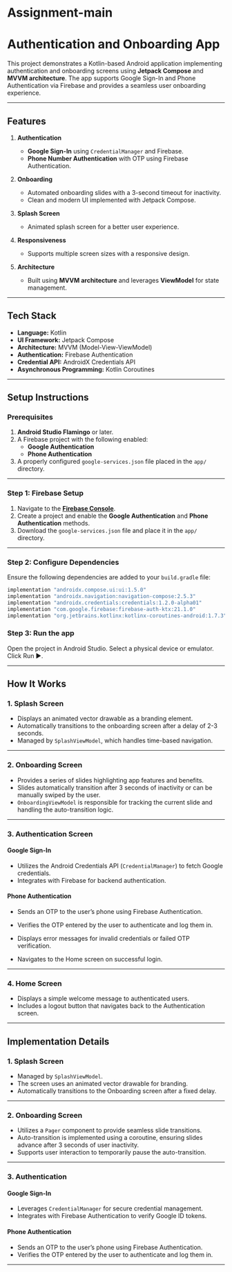 # Assignment-main

# **Authentication and Onboarding App**

This project demonstrates a Kotlin-based Android application implementing authentication and onboarding screens using **Jetpack Compose** and **MVVM architecture**. The app supports Google Sign-In and Phone Authentication via Firebase and provides a seamless user onboarding experience.

---

## **Features**

1. **Authentication**
   - **Google Sign-In** using `CredentialManager` and Firebase.
   - **Phone Number Authentication** with OTP using Firebase Authentication.

2. **Onboarding**
   - Automated onboarding slides with a 3-second timeout for inactivity.
   - Clean and modern UI implemented with Jetpack Compose.

3. **Splash Screen**
   - Animated splash screen for a better user experience.

4. **Responsiveness**
   - Supports multiple screen sizes with a responsive design.

5. **Architecture**
   - Built using **MVVM architecture** and leverages **ViewModel** for state management.

---

## **Tech Stack**

- **Language:** Kotlin  
- **UI Framework:** Jetpack Compose  
- **Architecture:** MVVM (Model-View-ViewModel)  
- **Authentication:** Firebase Authentication  
- **Credential API:** AndroidX Credentials API  
- **Asynchronous Programming:** Kotlin Coroutines  

---

## **Setup Instructions**

### **Prerequisites**

1. **Android Studio Flamingo** or later.  
2. A Firebase project with the following enabled:  
   - **Google Authentication**  
   - **Phone Authentication**  
3. A properly configured `google-services.json` file placed in the `app/` directory.

---

### **Step 1: Firebase Setup**

1. Navigate to the **[Firebase Console](https://console.firebase.google.com/)**.  
2. Create a project and enable the **Google Authentication** and **Phone Authentication** methods.  
3. Download the `google-services.json` file and place it in the `app/` directory.  

---

### **Step 2: Configure Dependencies**

Ensure the following dependencies are added to your `build.gradle` file:  

```gradle
implementation "androidx.compose.ui:ui:1.5.0"
implementation "androidx.navigation:navigation-compose:2.5.3"
implementation "androidx.credentials:credentials:1.2.0-alpha01"
implementation "com.google.firebase:firebase-auth-ktx:21.1.0"
implementation "org.jetbrains.kotlinx:kotlinx-coroutines-android:1.7.3"
```

### **Step 3: Run the app**

Open the project in Android Studio.
Select a physical device or emulator.
Click Run ▶️.

---

## **How It Works**

### 1. **Splash Screen**
- Displays an animated vector drawable as a branding element.  
- Automatically transitions to the onboarding screen after a delay of 2-3 seconds.  
- Managed by `SplashViewModel`, which handles time-based navigation.

---

### 2. **Onboarding Screen**
- Provides a series of slides highlighting app features and benefits.  
- Slides automatically transition after 3 seconds of inactivity or can be manually swiped by the user.  
- `OnboardingViewModel` is responsible for tracking the current slide and handling the auto-transition logic.

---

### 3. **Authentication Screen**

#### **Google Sign-In**
- Utilizes the Android Credentials API (`CredentialManager`) to fetch Google credentials.  
- Integrates with Firebase for backend authentication.  

#### **Phone Authentication**
- Sends an OTP to the user’s phone using Firebase Authentication.  
- Verifies the OTP entered by the user to authenticate and log them in.  

- Displays error messages for invalid credentials or failed OTP verification.  
- Navigates to the Home screen on successful login.  

---

### 4. **Home Screen**
- Displays a simple welcome message to authenticated users.  
- Includes a logout button that navigates back to the Authentication screen.
  
---

## **Implementation Details**

### 1. **Splash Screen**
- Managed by `SplashViewModel`.  
- The screen uses an animated vector drawable for branding.  
- Automatically transitions to the Onboarding screen after a fixed delay.

---

### 2. **Onboarding Screen**
- Utilizes a `Pager` component to provide seamless slide transitions.  
- Auto-transition is implemented using a coroutine, ensuring slides advance after 3 seconds of user inactivity.  
- Supports user interaction to temporarily pause the auto-transition.

---

### 3. **Authentication**

#### **Google Sign-In**
- Leverages `CredentialManager` for secure credential management.  
- Integrates with Firebase Authentication to verify Google ID tokens.  

#### **Phone Authentication**
- Sends an OTP to the user’s phone using Firebase Authentication.  
- Verifies the OTP entered by the user to authenticate and log them in.  

---
